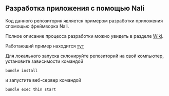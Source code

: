 ## Разработка приложения с помощью Nali

Код данного репозитория является примером разработки приложения спомощью фреймворка Nali. 

Полное описание процесса разработки можно увидеть в разделе [Wiki](https://github.com/4urbanoff/isite.im/wiki).

Работающий пример находится [тут](http://isite.im)

Для локального запуска склонируйте репозиторий на свой компьютер, установите зависимости командой

`bundle install`

и запустите веб-сервер командой

`bundle exec thin start`